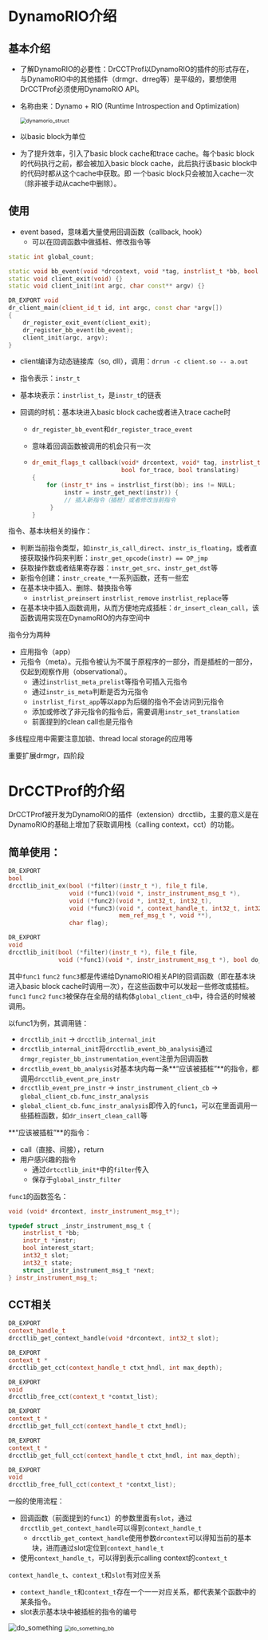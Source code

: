 # DynamoRIO介绍

## 基本介绍

* 了解DynamoRIO的必要性：DrCCTProf以DynamoRIO的插件的形式存在，与DynamoRIO中的其他插件（drmgr、drreg等）是平级的，要想使用DrCCTProf必须使用DynamoRIO API。

* 名称由来：Dynamo + RIO (Runtime Introspection and Optimization)

  <img src="/home/shiletong/code/tianhe3/dynamorio_struct.png" alt="dynamorio_struct" style="zoom:75%;" />

* 以basic block为单位
* 为了提升效率，引入了basic block cache和trace cache。每个basic block的代码执行之前，都会被加入basic block cache，此后执行该basic block中的代码时都从这个cache中获取。即 一个basic block只会被加入cache一次（除非被手动从cache中删除）。

## 使用

* event based，意味着大量使用回调函数（callback, hook）
  * 可以在回调函数中做插桩、修改指令等

```c++
static int global_count;

static void bb_event(void *drcontext, void *tag, instrlist_t *bb, bool for_trace, bool translating) {}
static void client_exit(void) {}
static void client_init(int argc, char const** argv) {}

DR_EXPORT void
dr_client_main(client_id_t id, int argc, const char *argv[])
{
    dr_register_exit_event(client_exit);
    dr_register_bb_event(bb_event);
    client_init(argc, argv);  
}
```

* client编译为动态链接库（so, dll），调用：`drrun -c client.so -- a.out`

* 指令表示：`instr_t`

* 基本块表示：`instrlist_t`，是`instr_t`的链表

* 回调的时机：基本块进入basic block cache或者进入trace cache时

  * `dr_register_bb_event`和`dr_register_trace_event`

  * 意味着回调函数被调用的机会只有一次

  * ```c++
    dr_emit_flags_t callback(void* drcontext, void* tag, instrlist_t* bb
                             bool for_trace, bool translating)
    {
        for (instr_t* ins = instrlist_first(bb); ins != NULL; 
             instr = instr_get_next(instr)) {
             // 插入新指令（插桩）或者修改当前指令
         }
    }
    ```



指令、基本块相关的操作：

* 判断当前指令类型，如`instr_is_call_direct`、`instr_is_floating`，或者直接获取操作码来判断：`instr_get_opcode(instr) == OP_jmp`
* 获取操作数或者结果寄存器：`instr_get_src`、`instr_get_dst`等
* 新指令创建：`instr_create_*`一系列函数，还有一些宏
* 在基本块中插入、删除、替换指令等
  * `instrlist_preinsert` `instrlist_remove`  `instrlist_replace`等
* 在基本块中插入函数调用，从而方便地完成插桩：`dr_insert_clean_call`，该函数调用实现在DynamoRIO的内存空间中

指令分为两种

* 应用指令（app）
* 元指令（meta）。元指令被认为不属于原程序的一部分，而是插桩的一部分，仅起到观察作用（observational）。
  * 通过`instrlist_meta_prelist`等指令可插入元指令
  * 通过`instr_is_meta`判断是否为元指令
  * `instrlist_first_app`等以app为后缀的指令不会访问到元指令
  * 添加或修改了非元指令的指令后，需要调用`instr_set_translation`
  * 前面提到的clean call也是元指令

多线程应用中需要注意加锁、thread local storage的应用等

重要扩展drmgr，四阶段

# DrCCTProf的介绍

DrCCTProf被开发为DynamoRIO的插件（extension）drcctlib，主要的意义是在DynamoRIO的基础上增加了获取调用栈（calling context，cct）的功能。

## 简单使用：

```c++
DR_EXPORT
bool
drcctlib_init_ex(bool (*filter)(instr_t *), file_t file,
                 void (*func1)(void *, instr_instrument_msg_t *),
                 void (*func2)(void *, int32_t, int32_t),
                 void (*func3)(void *, context_handle_t, int32_t, int32_t,
                               mem_ref_msg_t *, void **),
                 char flag);

DR_EXPORT
void
drcctlib_init(bool (*filter)(instr_t *), file_t file,
              void (*func1)(void *, instr_instrument_msg_t *), bool do_data_centric);
```

其中`func1` `func2` `func3`都是传递给DynamoRIO相关API的回调函数（即在基本块进入basic block cache时调用一次），在这些函数中可以发起一些修改或插桩。`func1` `func2` `func3`被保存在全局的结构体`global_client_cb`中，待合适的时候被调用。

以func1为例，其调用链：

* `drcctlib_init` -> `drcctlib_internal_init`
* `drcctlib_internal_init`将`drcctlib_event_bb_analysis`通过`drmgr_register_bb_instrumentation_event`注册为回调函数
* `drcctlib_event_bb_analysis`对基本块内每一条**“应该被插桩”**的指令，都调用`drcctlib_event_pre_instr`
* `drcctlib_event_pre_instr` -> `instr_instrument_client_cb` -> `global_client_cb.func_instr_analysis`
* `global_client_cb.func_instr_analysis`即传入的`func1`，可以在里面调用一些插桩函数，如`dr_insert_clean_call`等

**“应该被插桩”**的指令：

* call（直接、间接），return
* 用户感兴趣的指令
  *  通过`drtcctlib_init*`中的`filter`传入
  * 保存于`global_instr_filter`



`func1`的函数签名：

```c++
void (void* drcontext, instr_instrument_msg_t*);

typedef struct _instr_instrument_msg_t {
    instrlist_t *bb;
    instr_t *instr;
    bool interest_start;
    int32_t slot;
    int32_t state;
    struct _instr_instrument_msg_t *next;
} instr_instrument_msg_t;
```

## CCT相关

```c++
DR_EXPORT
context_handle_t
drcctlib_get_context_handle(void *drcontext, int32_t slot);

DR_EXPORT
context_t *
drcctlib_get_cct(context_handle_t ctxt_hndl, int max_depth);

DR_EXPORT
void
drcctlib_free_cct(context_t *contxt_list);

DR_EXPORT
context_t *
drcctlib_get_full_cct(context_handle_t ctxt_hndl);

DR_EXPORT
context_t *
drcctlib_get_full_cct(context_handle_t ctxt_hndl, int max_depth);

DR_EXPORT
void
drcctlib_free_full_cct(context_t *contxt_list);
```

一般的使用流程：

* 回调函数（前面提到的`func1`）的参数里面有`slot`，通过`drcctlib_get_context_handle`可以得到`context_handle_t`
  * `drcctlib_get_context_handle`使用参数`drcontext`可以得知当前的基本块，进而通过slot定位到`context_handle_t`
* 使用`context_handle_t`，可以得到表示calling context的`context_t`

`context_handle_t`、`context_t`和`slot`有对应关系

* `context_handle_t`和`context_t`存在一个一一对应关系，都代表某个函数中的某条指令。
* slot表示基本块中被插桩的指令的编号

<img src="/home/shiletong/code/tianhe3/do_something.png" alt="do_something"  />

<img src="/home/shiletong/code/tianhe3/do_something_bb.png" alt="do_something_bb" style="zoom:75%;" />


